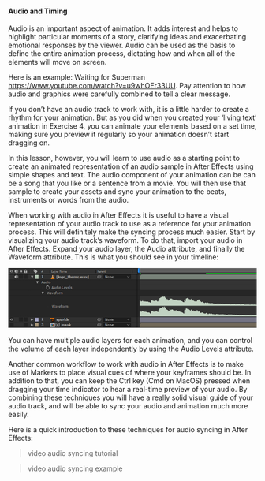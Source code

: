 #### Audio and Timing

Audio is an important aspect of animation. It adds interest and helps to highlight particular moments of a story, clarifying ideas and exacerbating emotional responses by the viewer. Audio can be used as the basis to define the entire animation process, dictating how and when all of the elements will move on screen.
 
Here is an example: Waiting for Superman https://www.youtube.com/watch?v=u9whOEr33UU. Pay attention to how audio and graphics were carefully combined to tell a clear message.
 
If you don’t have an audio track to work with, it is a little harder to create a rhythm for your animation. But as you did when you created your ‘living text’ animation in Exercise 4, you can animate your elements based on a set time, making sure you preview it regularly so your animation doesn’t start dragging on.
 
In this lesson, however, you will learn to use audio as a starting point to create an animated representation of an audio sample in After Effects using simple shapes and text. The audio component of your animation can be can be a song that you like or a sentence from a movie. You will then use that sample to create your assets and sync your animation to the beats, instruments or words from the audio.
 
When working with audio in After Effects it is useful to have a visual representation of your audio track to use as a reference for your animation process. This will definitely make the syncing process much easier. Start by visualizing your audio track’s waveform. To do that, import your audio in After Effects. Expand your audio layer, the Audio attribute, and finally the Waveform attribute. This is what you should see in your timeline:

![](/assets/unit2/waveform.jpg)

You can have multiple audio layers for each animation, and you can control the volume of each layer independently by using the Audio Levels attribute.
 
Another common workflow to work with audio in After Effects is to make use of Markers to place visual cues of where your keyframes should be. In addition to that, you can keep the Ctrl key (Cmd on MacOS) pressed when dragging your time indicator to hear a real-time preview of your audio. By combining these techniques you will have a really solid visual guide of your audio track, and will be able to sync your audio and animation much more easily. 
 
Here is a quick introduction to these techniques for audio syncing in After Effects:
 
>video audio syncing tutorial

>video audio syncing example

